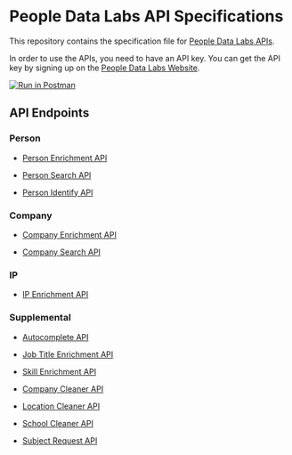 # People Data Labs API Specifications

This repository contains the specification file for [People Data Labs APIs](https://docs.peopledatalabs.com/).

In order to use the APIs, you need to have an API key. You can get the API key by signing up on the [People Data Labs Website](https://dashboard.peopledatalabs.com/).

[![Run in Postman](https://run.pstmn.io/button.svg)](https://app.getpostman.com/run-collection/32867294-ef278c05-d32d-47a1-b147-b819bc96238a?action=collection%2Ffork&source=rip_markdown&collection-url=entityId%3D32867294-ef278c05-d32d-47a1-b147-b819bc96238a%26entityType%3Dcollection%26workspaceId%3Dbbcb7a7c-1696-4864-8cb7-5163c79dd459)

## API Endpoints

### Person

- [Person Enrichment API](https://docs.peopledatalabs.com/docs/person-enrichment-api)

- [Person Search API](https://docs.peopledatalabs.com/docs/person-search-api)

- [Person Identify API](https://docs.peopledatalabs.com/docs/person-identify-api)

### Company

- [Company Enrichment API](https://docs.peopledatalabs.com/docs/company-enrichment-api)

- [Company Search API](https://docs.peopledatalabs.com/docs/company-search-api)

### IP

- [IP Enrichment API](https://docs.peopledatalabs.com/docs/ip-enrichment-api)

### Supplemental

- [Autocomplete API](https://docs.peopledatalabs.com/docs/autocomplete-api)

- [Job Title Enrichment API](https://docs.peopledatalabs.com/docs/job-title-enrichment-api)

- [Skill Enrichment API](https://docs.peopledatalabs.com/docs/skill-enrichment-api)

- [Company Cleaner API](https://docs.peopledatalabs.com/docs/cleaner-apis-reference)

- [Location Cleaner API](https://docs.peopledatalabs.com/docs/cleaner-apis-reference)

- [School Cleaner API](https://docs.peopledatalabs.com/docs/cleaner-apis-reference)

- [Subject Request API](https://docs.peopledatalabs.com/docs/subject-request-api)
